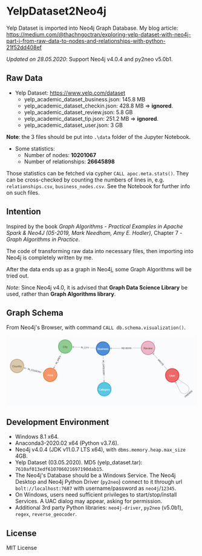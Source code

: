 # YelpDataset2Neo4j
Yelp Dataset is imported into Neo4j Graph Database. My blog article: https://medium.com/@thachngoctran/exploring-yelp-dataset-with-neo4j-part-i-from-raw-data-to-nodes-and-relationships-with-python-21f52dd408ef

*Updated on 28.05.2020*: Support Neo4j v4.0.4 and py2neo v5.0b1.

## Raw Data

+ Yelp Dataset: https://www.yelp.com/dataset
  + yelp_academic_dataset_business.json: 145.8 MB
  + yelp_academic_dataset_checkin.json: 428.8 MB => **ignored**.
  + yelp_academic_dataset_review.json: 5.8 GB
  + yelp_academic_dataset_tip.json: 251.2 MB => **ignored**.
  + yelp_academic_dataset_user.json: 3 GB

**Note**: the 3 files should be put into `.\data` folder of the Jupyter Notebook.

+ Some statistics:
   + Number of nodes: **10201067**
   + Number of relationships: **26645898**

Those statistics can be fetched via cypher `CALL apoc.meta.stats()`. They can be cross-checked by counting the numbers of lines in, e.g. `relationships.csv`, `business_nodes.csv`. See the Notebook for further info on such files.

## Intention

Inspired by the book *Graph Algorithms - Practical Examples in Apache Spark & Neo4J (05-2019, Mark Needham, Amy E. Hodler)*, Chapter 7 - *Graph Algorithms in Practice*.

The code of transforming raw data into necessary files, then importing into Neo4j is completely written by me.

After the data ends up as a graph in Neo4j, some Graph Algorithms will be tried out.

*Note*: Since Neo4j v4.0, it is advised that **Graph Data Science Library** be used, rather than **Graph Algorithms library**.

## Graph Schema

From Neo4j's Browser, with command `CALL db.schema.visualization()`.

![Graph_Schema](expected_schema.jpg)

## Development Environment

+ Windows 8.1 x64.
+ Anaconda3-2020.02 x64 (Python v3.7.6).
+ Neo4j v4.0.4 (JDK v11.0.7 LTS x64), with `dbms.memory.heap.max_size` 4GB.
+ Yelp Dataset (03.05.2020). MD5 (yelp_dataset.tar): `7610af013edf610706021697190dab15`.
+ The Neo4j's Database should be a Windows Service. The Neo4j Desktop and Neo4j Python Driver (`py2neo`) connect to it through url `bolt://localhost:7687` with username/password as `neo4j`/`12345`.
+ On Windows, users need sufficient privileges to start/stop/install Services. A UAC dialog may appear, asking for permission.
+ Additional 3rd party Python libraries: `neo4j-driver`, `py2neo` (v5.0b1), `regex`, `reverse_geocoder`.

## License

MIT License
